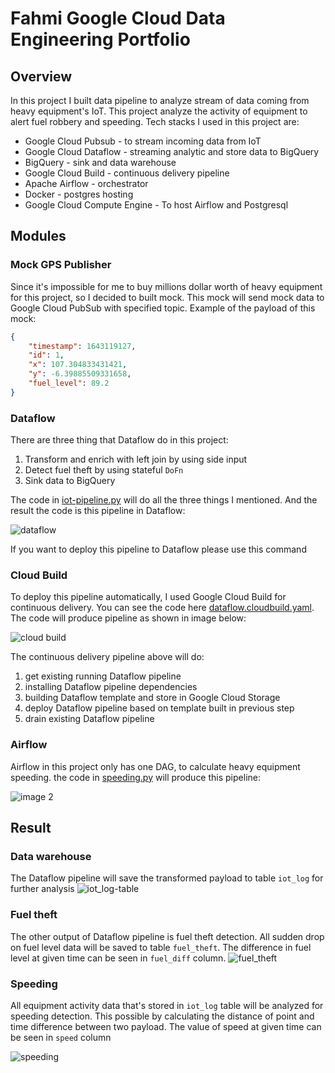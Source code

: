 # Fahmi Google Cloud Data Engineering Portfolio

## Overview
In this project I built data pipeline to analyze stream of data coming from heavy equipment's IoT.
This project analyze the activity of equipment to alert fuel robbery and speeding.
Tech stacks I used in this project are:
- Google Cloud Pubsub - to stream incoming data from IoT
- Google Cloud Dataflow - streaming analytic and store data to BigQuery
- BigQuery - sink and data warehouse
- Google Cloud Build - continuous delivery pipeline
- Apache Airflow - orchestrator
- Docker - postgres hosting
- Google Cloud Compute Engine - To host Airflow and Postgresql

## Modules

### Mock GPS Publisher
Since it's impossible for me to buy millions dollar worth of heavy equipment for this project,
so I decided to built mock. This mock will send mock data to Google Cloud PubSub with specified topic.
Example of the payload of this mock:
```json
{
    "timestamp": 1643119127,
    "id": 1,
    "x": 107.304833431421,
    "y": -6.39885509331658,
    "fuel_level": 89.2
}
```

### Dataflow
There are three thing that Dataflow do in this project:
1. Transform and enrich with left join by using side input
2. Detect fuel theft by using stateful `DoFn`
3. Sink data to BigQuery

The code in [iot-pipeline.py](src/dataflow/iot-pipeline.py) will do all the three things I mentioned.
And the result the code is this pipeline in Dataflow:

![dataflow](assets/dataflow-pipeline.png)

If you want to deploy this pipeline to Dataflow please use this command

### Cloud Build

To deploy this pipeline automatically, I used Google Cloud Build for continuous delivery.
You can see the code here [dataflow.cloudbuild.yaml](cd-pipeline/dataflow.cloudbuild.yaml).
The code will produce pipeline as shown in image below:

![cloud build](assets/cloud-build.png)

The continuous delivery pipeline above will do:
1. get existing running Dataflow pipeline
2. installing Dataflow pipeline dependencies
3. building Dataflow template and store in Google Cloud Storage
4. deploy Dataflow pipeline based on template built in previous step
5. drain existing Dataflow pipeline

### Airflow
Airflow in this project only has one DAG, to calculate heavy equipment speeding.
the code in [speeding.py](src/airflow/speeding.py) will produce this pipeline:

![image 2](assets/airflow-pipeline.png)

## Result

### Data warehouse
The Dataflow pipeline will save the transformed payload to table `iot_log` for further analysis
![iot_log-table](assets/iot_log-table.png)

### Fuel theft
The other output of Dataflow pipeline is fuel theft detection.
All sudden drop on fuel level data will be saved to table `fuel_theft`.
The difference in fuel level at given time can be seen in `fuel_diff` column.
![fuel_theft](assets/fuel_theft-table.png)

### Speeding
All equipment activity data that's stored in `iot_log` table will be analyzed for speeding detection.
This possible by calculating the distance of point and time difference between two payload.
The value of speed at given time can be seen in `speed` column

![speeding](assets/speeding-table.png)